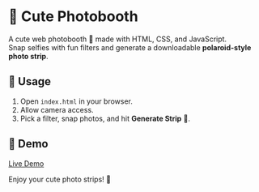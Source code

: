 # 📸 Cute Photobooth

A cute web photobooth 💖 made with HTML, CSS, and JavaScript.  
Snap selfies with fun filters and generate a downloadable **polaroid-style photo strip**.

## 🚀 Usage
1. Open `index.html` in your browser.  
2. Allow camera access.  
3. Pick a filter, snap photos, and hit **Generate Strip** 🎀.  

## 🔗 Demo
[Live Demo]([https://your-demo-link-here.com](https://photocambooth.netlify.app/))

Enjoy your cute photo strips! 🌸

